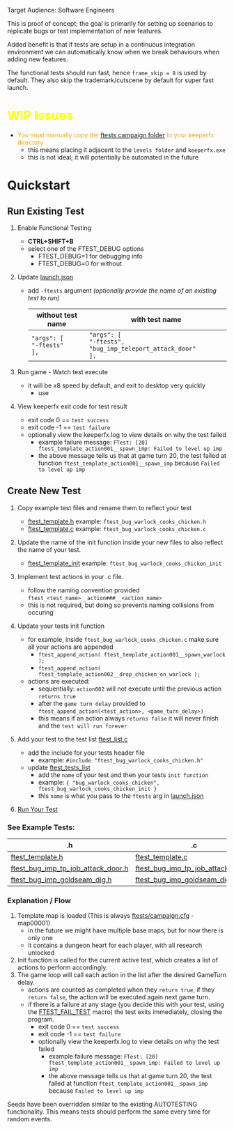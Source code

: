 Target Audience: Software Engineers

This is proof of concept; the goal is primarily for setting up scenarios to replicate bugs or test implementation of new features.

Added benefit is that if tests are setup in a continuous integration environment we can automatically know when we break behaviours when adding new features.

The functional tests should run fast, hence `frame_skip = 8` is used by default.
They also skip the trademark/cutscene by default for super fast launch.

# <span style="color:yellow">WIP Issues</span>

- <span style="color:orange">You must manually copy the [ftests campaign folder](../../ftests/) to your keeperfx directory</span>
    - this means placing it adjacent to the `levels folder` and `keeperfx.exe`
    - this is not ideal; it will potentially be automated in the future

# Quickstart

## Run Existing Test

1. Enable Functional Testing
    - <b>CTRL+SHIFT+B</b>
    - select one of the FTEST_DEBUG options
        - FTEST_DEBUG=1 for debugging info
        - FTEST_DEBUG=0 for without
2. Update [launch.json](../../.vscode/launch.json)
    - add `-ftests` argument *(optionally provide the name of an existing test to run)*

        | without test name | with test name |
        |----------|-------------|
        | `"args": [`<br/>`"-ftests"`<br/>`],` | `"args": [`<br/>`"-ftests", "bug_imp_teleport_attack_door"`<br/>`],` |

3. Run game - Watch test execute
    - it will be x8 speed by default, and exit to desktop very quickly
        - use
4. View keeperfx exit code for test result
    - exit code 0 == `test success`
    - exit code -1 == `test failure`
    - optionally view the keeperfx.log to view details on why the test failed
        - example failure message: `FTest: [20] ftest_template_action001__spawn_imp: Failed to level up imp`
        - the above message tells us that at game turn 20, the test failed at function `ftest_template_action001__spawn_imp` because `Failed to level up imp`

## Create New Test

1. Copy example test files and rename them to reflect your test
    - [ftest_template.h](./ftest_template.h) example: `ftest_bug_warlock_cooks_chicken.h`
    - [ftest_template.c](./ftest_template.c) example: `ftest_bug_warlock_cooks_chicken.c`
2. Update the name of the init function inside your new files to also reflect the name of your test.
    - [ftest_template_init](./ftest_template.h#L17) example: `ftest_bug_warlock_cooks_chicken_init`
3. Implement test actions in your .c file.
    - follow the naming convention provided `ftest_<test_name>__action###__<action_name>`
    - this is not required, but doing so prevents naming collisions from occuring
4. Update your tests init function
    - for example, inside `ftest_bug_warlock_cooks_chicken.c` make sure all your actions are appended
        - `ftest_append_action( ftest_template_action001__spawn_warlock );`
        - `ftest_append_action( ftest_template_action002__drop_chicken_on_warlock );`
    - actions are executed:
        - sequentially: `action002` will not execute until the previous action `returns true`
        - after the `game turn delay` provided to `ftest_append_action(<test_action>, <game_turn_delay>)`
        - this means if an action always `returns false` it will never finish and the `test will run forever`
     
5. Add your test to the test list [ftest_list.c](./ftest_list.c)
    - add the include for your tests header file
        - example: `#include "ftest_bug_warlock_cooks_chicken.h"`
    - update [ftest_tests_list](./ftest_list.c#L28)
        - add the `name` of your test and then your tests `init function`
        - example: `{ "bug_warlock_cooks_chicken", ftest_bug_warlock_cooks_chicken_init }`
        - this `name` is what you pass to the `ftests` arg in [launch.json](../../.vscode/launch.json)
6. [Run Your Test](#run-existing-test)

###  See Example Tests:

| .h | .c |
|----------------------------------------|----------------------------------------|
| [ftest_template.h](./ftest_template.h) | [ftest_template.c](./ftest_template.c) |
| [ftest_bug_imp_tp_job_attack_door.h](./ftest_bug_imp_tp_job_attack_door.h) | [ftest_bug_imp_tp_job_attack_door.c](./ftest_bug_imp_tp_job_attack_door.c) |
| [ftest_bug_imp_goldseam_dig.h](./ftest_bug_imp_goldseam_dig.h) | [ftest_bug_imp_goldseam_dig.c](./ftest_bug_imp_goldseam_dig.c) |

### Explanation / Flow

1. Template map is loaded (This is always [ftests/campaign.cfg](../../ftests/campaign.cfg) - map00001)
    - in the future we might have multiple base maps, but for now there is only one
    - it contains a dungeon heart for each player, with all research unlocked
2. Init function is called for the current active test, which creates a list of actions to perform accordingly.
3. The game loop will call each action in the list after the desired GameTurn delay.
    - actions are counted as completed when they `return true`, if they `return false`, the action will be executed again next game turn.
    - if there is a failure at any stage (you decide this with your test, using the [FTEST_FAIL_TEST](./ftest.h#L24) macro) the test exits immediately, closing the program.
        - exit code 0 == `test success`
        - exit code -1 == `test failure`
        - optionally view the keeperfx.log to view details on why the test failed
            - example failure message: `FTest: [20] ftest_template_action001__spawn_imp: Failed to level up imp`
            - the above message tells us that at game turn 20, the test failed at function `ftest_template_action001__spawn_imp` because `Failed to level up imp`

Seeds have been overridden similar to the existing AUTOTESTING functionality. This means tests should perform the same every time for random events.
